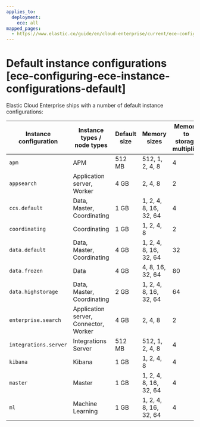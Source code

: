 ```yaml
---
applies_to:
  deployment:
    ece: all
mapped_pages:
  - https://www.elastic.co/guide/en/cloud-enterprise/current/ece-configuring-ece-instance-configurations-default.html
---
```


# Default instance configurations [ece-configuring-ece-instance-configurations-default]

Elastic Cloud Enterprise ships with a number of default instance configurations:

| Instance configuration | Instance types / node types | Default size | Memory sizes | Memory to storage multiplier |
| --- | --- | --- | --- | --- |
| `apm` | APM | 512 MB | 512, 1, 2, 4, 8 | 4 |
| `appsearch` | Application server, Worker | 4 GB | 2, 4, 8 | 2 |
| `ccs.default` | Data, Master, Coordinating | 1 GB | 1, 2, 4, 8, 16, 32, 64 | 4 |
| `coordinating` | Coordinating | 1 GB | 1, 2, 4, 8 | 2 |
| `data.default` | Data, Master, Coordinating | 4 GB | 1, 2, 4, 8, 16, 32, 64 | 32 |
| `data.frozen` | Data | 4 GB | 4, 8, 16, 32, 64 | 80 |
| `data.highstorage` | Data, Master, Coordinating | 2 GB | 1, 2, 4, 8, 16, 32, 64 | 64 |
| `enterprise.search` | Application server, Connector, Worker | 4 GB | 2, 4, 8 | 2 |
| `integrations.server` | Integrations Server | 512 MB | 512, 1, 2, 4, 8 | 4 |
| `kibana` | Kibana | 1 GB | 1, 2, 4, 8 | 4 |
| `master` | Master | 1 GB | 1, 2, 4, 8, 16, 32, 64 | 4 |
| `ml` | Machine Learning | 1 GB | 1, 2, 4, 8, 16, 32, 64 | 4 |

